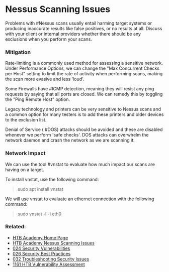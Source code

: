 # Nessus Scanning Issues

Problems with #Nessus scans usually entail harming target systems or producing inaccurate results like false positives, or no results at all. Discuss with your client or internal providers whether there should be any exclusions when you perform your scans. 

### Mitigation

Rate-limiting is a commonly used method for assessing a sensitive network. Under Performance Options, we can change the "Max Concurrent Checks per Host" setting to limit the rate of activity when performing scans, making the scan more evasive and less 'loud'.

Some Firewalls have #ICMP detection, meaning they will resist any ping requests by saying that all ports are closed. We can remedy this by toggling the "Ping Remote Host" option.

Legacy technology and printers can be very sensitive to Nessus scans and a common option for many testers is to add these printers and older devices to the exclusion list.

Denial of Service ( #DOS) attacks should be avoided and these are disabled whenever we perform 'safe checks'. DOS attacks can overwhelm the network daemon and crash the network as we are scanning it.

### Network Impact 

We can use the tool #vnstat to evaluate how much impact our scans are having on a target. 

To install vnstat, use the following command:

>sudo apt install vnstat

We will use vnstat to evaluate an ethernet connection with the following command:

>sudo vnstat -l -i eth0


### Related:

- [HTB Academy Home Page](https://academy.hackthebox.com/ 'HTB Academy Home Page')
- [HTB Academy Nessus Scanning Issues](https://academy.hackthebox.com/module/108/section/1028 'Nessus Scaning Issues module from HTB Academy')
- [024 Security Vulnerabilities](024%20Security%20Vulnerabilities.md)
- [026 Security Best Practices](026%20Security%20Best%20Practices.md)
- [032 Troubleshooting Security Issues](032%20Troubleshooting%20Security%20Issues.md)
- [1161 HTB Vulnerability Assessment](1161%20HTB%20Vulnerability%20Assessment.md)